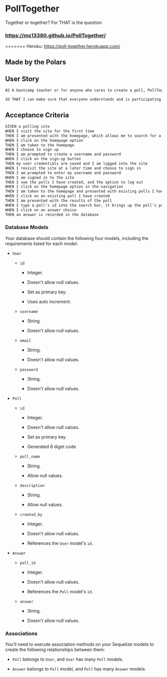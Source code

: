 # PollTogether
Together or together? For THAT is the question
### https://ms13380.github.io/PollTogether/
=======
Heroku: https://poll-together.herokuapp.com/
## Made by the Polars

## User Story

```md
AS A bootcamp teacher or for anyone who cares to create a poll, PollTogether is here for you

SO THAT I can make sure that everyone understands and is participating
```

## Acceptance Criteria

```md
GIVEN a polling site
WHEN I visit the site for the first time
THEN I am presented with the homepage, which allows me to search for a poll and allows me to log in
WHEN I click on the homepage option
THEN I am taken to the homepage
WHEN I choose to sign up
THEN I am prompted to create a username and password
WHEN I click on the sign-up button
THEN my user credentials are saved and I am logged into the site
WHEN I revisit the site at a later time and choose to sign in
THEN I am prompted to enter my username and password
WHEN I am signed in to the site
THEN I see the polls I have created, and the option to log out
WHEN I click on the homepage option in the navigation
THEN I am taken to the homepage and presented with existing polls I have created
WHEN I click on an existing poll I have created
THEN I am presented with the results of the poll
WHEN I type a poll's id into the search bar, it brings up the poll's page.
WHEN I click on an answer choice
THEN an answer is recorded in the database
```

### Database Models

Your database should contain the following four models, including the requirements listed for each model:

* `User`

  * `id`

    * Integer.
  
    * Doesn't allow null values.
  
    * Set as primary key.
  
    * Uses auto increment.

  * `username`
  
    * String.
  
    * Doesn't allow null values.

  * `email`
  
    * String.
  
    * Doesn't allow null values.

  * `password`
  
    * String.
  
    * Doesn't allow null values.

* `Poll`

  * `id`
  
    * Integer.
  
    * Doesn't allow null values.
  
    * Set as primary key.
  
    * Generated 6 diget code

  * `poll_name`
  
    * String.
  
    * Allow null values.

  * `description`
  
    * String.
  
    * Allow null values.

  * `created_by`
  
    * Integer.
  
    * Doesn't allow null values.
  
    * References the `User` model's `id`.

* `Answer`

  * `poll_id`
  
    * Integer.
  
    * Doesn't allow null values.

    * References the `Poll` model's `id`.

  * `answer`
  
    * String.

    * Doesn't allow null values.


### Associations

You'll need to execute association methods on your Sequelize models to create the following relationships between them:

* `Poll` belongs to `User`, and `User` has many `Poll` models.

* `Answer` belongs to `Poll` model, and `Poll` has many `Answer` models.
